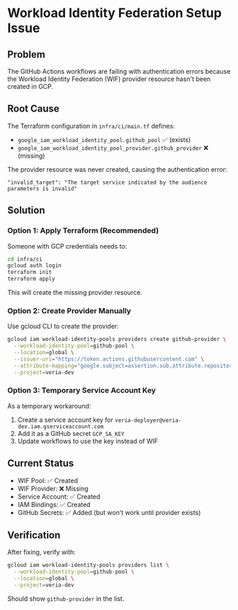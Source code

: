 # Workload Identity Federation Setup Issue

## Problem
The GitHub Actions workflows are failing with authentication errors because the Workload Identity Federation (WIF) provider resource hasn't been created in GCP.

## Root Cause
The Terraform configuration in `infra/ci/main.tf` defines:
- `google_iam_workload_identity_pool.github_pool` ✅ (exists)
- `google_iam_workload_identity_pool_provider.github_provider` ❌ (missing)

The provider resource was never created, causing the authentication error:
```
"invalid_target": "The target service indicated by the audience parameters is invalid"
```

## Solution

### Option 1: Apply Terraform (Recommended)
Someone with GCP credentials needs to:
```bash
cd infra/ci
gcloud auth login
terraform init
terraform apply
```

This will create the missing provider resource.

### Option 2: Create Provider Manually
Use gcloud CLI to create the provider:
```bash
gcloud iam workload-identity-pools providers create github-provider \
  --workload-identity-pool=github-pool \
  --location=global \
  --issuer-uri="https://token.actions.githubusercontent.com" \
  --attribute-mapping="google.subject=assertion.sub,attribute.repository=assertion.repository,attribute.ref=assertion.ref,attribute.actor=assertion.actor" \
  --project=veria-dev
```

### Option 3: Temporary Service Account Key
As a temporary workaround:
1. Create a service account key for `veria-deployer@veria-dev.iam.gserviceaccount.com`
2. Add it as a GitHub secret `GCP_SA_KEY`
3. Update workflows to use the key instead of WIF

## Current Status
- WIF Pool: ✅ Created
- WIF Provider: ❌ Missing
- Service Account: ✅ Created
- IAM Bindings: ✅ Created
- GitHub Secrets: ✅ Added (but won't work until provider exists)

## Verification
After fixing, verify with:
```bash
gcloud iam workload-identity-pools providers list \
  --workload-identity-pool=github-pool \
  --location=global \
  --project=veria-dev
```

Should show `github-provider` in the list.